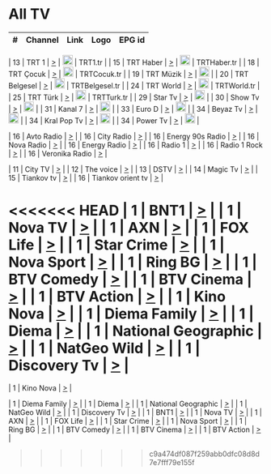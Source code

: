 <h1>All TV</h1>

| #   | Channel        | Link  | Logo | EPG id |
|:---:|:--------------:|:-----:|:----:|:------:|

| 13  | TRT 1            | [>](https://tv-trt1.medya.trt.com.tr/master.m3u8) | <img height="20" src="https://i.imgur.com/j786OLG.png"/> | TRT1.tr |
| 15  | TRT Haber        | [>](https://tv-trthaber.medya.trt.com.tr/master.m3u8) | <img height="20" src="https://i.imgur.com/OVfo8Ab.png"/> | TRTHaber.tr |
| 18  | TRT Çocuk        | [>](https://tv-trtcocuk.medya.trt.com.tr/master.m3u8) | <img height="20" src="https://i.imgur.com/QLFmD6d.png"/> | TRTCocuk.tr |
| 19  | TRT Müzik        | [>](https://tv-trtmuzik.medya.trt.com.tr/master.m3u8) | <img height="20" src="https://i.imgur.com/fIVFCEd.png"/> |
| 20  | TRT Belgesel     | [>](https://tv-trtbelgesel.medya.trt.com.tr/master.m3u8) | <img height="20" src="https://i.imgur.com/MGO87pe.png"/> | TRTBelgesel.tr |
| 24  | TRT World        | [>](https://tv-trtworld.medya.trt.com.tr/master.m3u8) | <img height="20" src="https://i.imgur.com/JEA2xpv.png"/> | TRTWorld.tr |
| 25  | TRT Türk         | [>](https://tv-trtturk.medya.trt.com.tr/master.m3u8) | <img height="20" src="https://i.imgur.com/OSTOQNw.png"/> | TRTTurk.tr |
| 29  | Star Tv   | [>](https://dogus-live.daioncdn.net/startv/startv_360p.m3u8) | <img height="20" src="https://i.imgur.com/IebUZx1.png"/> |
| 30  | Show Tv     | [>](https://ciner-live.daioncdn.net/showtv/showtv.m3u8) | <img height="20" src="https://i.imgur.com/IebUZx1.png"/> |
| 31  | Kanal 7     | [>](https://kanal7-live.daioncdn.net/kanal7/kanal7.m3u8) | <img height="20" src="https://i.imgur.com/IebUZx1.png"/> |
| 33  | Euro D    | [>](https://www.youtube.com/user/KanalD/live) | <img height="20" src="https://i.imgur.com/IebUZx1.png"/> |
| 34  | Beyaz Tv     | [>](https://beyaztv-live.daioncdn.net/beyaztv/beyaztv.m3u8) | <img height="20" src="https://i.imgur.com/IebUZx1.png"/> |
| 34  | Kral Pop Tv     | [>](https://www.youtube.com/watch?v=GuFTuKoXepw) | <img height="20" src="https://i.imgur.com/IebUZx1.png"/> |
| 34  | Power Tv     | [>](https://livetv.powerapp.com.tr/powerTV/powerhd.smil/chunklist.m3u8) | <img height="20" src="https://i.imgur.com/IebUZx1.png"/> |

| 16  | Avto Radio | [>](http://stream.metacast.eu/avtoradio.mp3.m3u) |
| 16  | City Radio | [>](http://stream.metacast.eu/city.aac.m3u) |
| 16  | Energy 90s Radio | [>](http://stream.metacast.eu/energy-90s.m3u) |
| 16  | Nova Radio | [>](http://stream.metacast.eu/nova.aac.m3u) |
| 16  | Energy Radio | [>](http://stream.metacast.eu/nrj.aac.m3u) |
| 16  | Radio 1 | [>](http://stream.metacast.eu/radio1.aac.m3u) |
| 16  | Radio 1 Rock | [>](http://stream.metacast.eu/radio1rock.aac.m3u) |
| 16  | Veronika Radio | [>](http://stream.metacast.eu/veronika.aac.m3u) |

| 11  | City TV | [>](https://tv.city.bg/play/tshls/citytv/index.m3u8) |
| 12  | The voice | [>](https://bss1.neterra.tv/thevoice/thevoice.m3u8) |
| 13  | DSTV | [>](http://46.249.95.140:8081/hls/data.m3u8) |
| 14  | Magic Tv | [>](https://bss1.neterra.tv/magictv/magictv.m3u8) |
| 15  | Tiankov tv | [>](https://streamer103.neterra.tv/tiankov-folk/live.m3u8) |
| 16  | Tiankov orient tv | [>](https://streamer103.neterra.tv/tiankov-orient/live.m3u8) |

<<<<<<< HEAD
| 1 | BNT1 | [>](https://ymkaya.xyz:33284/tv/bnt1/playlist.m3u8?wmsAuthSign=c2VydmVyX3RpbWU9Mi84LzIwMjUgMjowODozNiBQTSZoYXNoX3ZhbHVlPXRKNnFNQ3pqMFZoYitlNHRNWG43SEE9PSZ2YWxpZG1pbnV0ZXM9NjA=) |
| 1 | Nova TV | [>](https://ymkaya.xyz:33284/tv/novatv/playlist.m3u8?wmsAuthSign=c2VydmVyX3RpbWU9Mi84LzIwMjUgMjowODo0NyBQTSZoYXNoX3ZhbHVlPUtsdFlIdXo3WDFEb2I0aFJaZmZKOWc9PSZ2YWxpZG1pbnV0ZXM9NjA=) |
| 1 | AXN | [>](https://ymkaya.xyz:33284/tv/axn/playlist.m3u8?wmsAuthSign=c2VydmVyX3RpbWU9Mi84LzIwMjUgMjowODo1OCBQTSZoYXNoX3ZhbHVlPWtXYW9EaFhuZ2J3VC83SHd3c0VGVXc9PSZ2YWxpZG1pbnV0ZXM9NjA=) |
| 1 | FOX Life | [>](https://ymkaya.xyz:33284/tv/foxlife/playlist.m3u8?wmsAuthSign=c2VydmVyX3RpbWU9Mi84LzIwMjUgMjowOTowOCBQTSZoYXNoX3ZhbHVlPUlqa1hIZXp2aExFMC9XeEE5NnczekE9PSZ2YWxpZG1pbnV0ZXM9NjA=) |
| 1 | Star Crime | [>](https://ymkaya.xyz:33284/tv/foxcrime/playlist.m3u8?wmsAuthSign=c2VydmVyX3RpbWU9Mi84LzIwMjUgMjowOToxOCBQTSZoYXNoX3ZhbHVlPURsWjFua20wQVR4R1lDS0ZlQjNJM1E9PSZ2YWxpZG1pbnV0ZXM9NjA=) |
| 1 | Nova Sport | [>](https://ymkaya.xyz:33284/tv/novasport/playlist.m3u8?wmsAuthSign=c2VydmVyX3RpbWU9Mi84LzIwMjUgMjowOToyOSBQTSZoYXNoX3ZhbHVlPWFqczVXZGliazYwcEkwdFcvRHNZV3c9PSZ2YWxpZG1pbnV0ZXM9NjA=) |
| 1 | Ring BG | [>](https://ymkaya.xyz:33284/tv/ringbg/playlist.m3u8?wmsAuthSign=c2VydmVyX3RpbWU9Mi84LzIwMjUgMjowOTozOSBQTSZoYXNoX3ZhbHVlPXBycFFFeXEzV3IrcEtlQmdzUjJOVHc9PSZ2YWxpZG1pbnV0ZXM9NjA=) |
| 1 | BTV Comedy | [>](https://ymkaya.xyz:33284/tv/btvcomedy/playlist.m3u8?wmsAuthSign=c2VydmVyX3RpbWU9Mi84LzIwMjUgMjowOTo0OSBQTSZoYXNoX3ZhbHVlPUtuSnIxQVBXQnVhYjJLL1lNdmFpOWc9PSZ2YWxpZG1pbnV0ZXM9NjA=) |
| 1 | BTV Cinema | [>](https://ymkaya.xyz:33284/tv/btvcinema/playlist.m3u8?wmsAuthSign=c2VydmVyX3RpbWU9Mi84LzIwMjUgMjowOTo1OSBQTSZoYXNoX3ZhbHVlPUUrSVNqbldXbFMxVW94a1RPaC9pVFE9PSZ2YWxpZG1pbnV0ZXM9NjA=) |
| 1 | BTV Action | [>](https://ymkaya.xyz:33284/tv/btvaction/playlist.m3u8?wmsAuthSign=c2VydmVyX3RpbWU9Mi84LzIwMjUgMjoxMDowOSBQTSZoYXNoX3ZhbHVlPVZtRnB1WkZ2UWllTVRwanNsVXhyR2c9PSZ2YWxpZG1pbnV0ZXM9NjA=) |
| 1 | Kino Nova | [>](https://ymkaya.xyz:33284/tv/kinonova/playlist.m3u8?wmsAuthSign=c2VydmVyX3RpbWU9Mi84LzIwMjUgMjoxMDoxOSBQTSZoYXNoX3ZhbHVlPVlPZWxhK0Q0cmlXWlFYRTNoUmxlQmc9PSZ2YWxpZG1pbnV0ZXM9NjA=) |
| 1 | Diema Family | [>](https://ymkaya.xyz:33284/tv/diemafamily/playlist.m3u8?wmsAuthSign=c2VydmVyX3RpbWU9Mi84LzIwMjUgMjoxMDoyOSBQTSZoYXNoX3ZhbHVlPThTT0VPZ0w5cDlNYmpCQmlPYm4waFE9PSZ2YWxpZG1pbnV0ZXM9NjA=) |
| 1 | Diema | [>](https://ymkaya.xyz:33284/tv/diema/playlist.m3u8?wmsAuthSign=c2VydmVyX3RpbWU9Mi84LzIwMjUgMjoxMToyNCBQTSZoYXNoX3ZhbHVlPWxMUzZ5V1YwRWJjbXhTbUtLbmlGN3c9PSZ2YWxpZG1pbnV0ZXM9NjA=) |
| 1 | National Geographic | [>](https://ymkaya.xyz:33284/tv/natgeo/playlist.m3u8?wmsAuthSign=c2VydmVyX3RpbWU9Mi84LzIwMjUgMjoxMTozNCBQTSZoYXNoX3ZhbHVlPUdha2dSNExGN2NuK2VoUlVSOXhITGc9PSZ2YWxpZG1pbnV0ZXM9NjA=) |
| 1 | NatGeo Wild | [>](https://ymkaya.xyz:33284/tv/natgeowild/playlist.m3u8?wmsAuthSign=c2VydmVyX3RpbWU9Mi84LzIwMjUgMjoxMTo0NCBQTSZoYXNoX3ZhbHVlPVBKWmx0eVMva1B1R1oyL3lqVVRGSUE9PSZ2YWxpZG1pbnV0ZXM9NjA=) |
| 1 | Discovery Tv | [>](https://ymkaya.xyz:33284/tv/discovery/playlist.m3u8?wmsAuthSign=c2VydmVyX3RpbWU9Mi84LzIwMjUgMjoxMTo1NSBQTSZoYXNoX3ZhbHVlPUgvS2ozeTdvSXFNUGpGaGhNd2xXL0E9PSZ2YWxpZG1pbnV0ZXM9NjA=) |
=======


| 1 | Kino Nova | [>](https://ymkaya.xyz:11336/tv/kinonova/playlist.m3u8?wmsAuthSign=c2VydmVyX3RpbWU9MS8yLzIwMjUgNDo0MDoyMCBBTSZoYXNoX3ZhbHVlPWlFS1FrWEtMMVRFM3l5YklUWUJQUHc9PSZ2YWxpZG1pbnV0ZXM9NjA=) |

| 1 | Diema Family | [>](https://ymkaya.xyz:11336/tv/diemafamily/playlist.m3u8?wmsAuthSign=c2VydmVyX3RpbWU9MS8yLzIwMjUgNDo0MDozMCBBTSZoYXNoX3ZhbHVlPUVUaTVKTldvZTF5WVVCM0YwL21kaXc9PSZ2YWxpZG1pbnV0ZXM9NjA=) |
| 1 | Diema | [>](https://ymkaya.xyz:11336/tv/diema/playlist.m3u8?wmsAuthSign=c2VydmVyX3RpbWU9MS8yLzIwMjUgNDo0MDo0MCBBTSZoYXNoX3ZhbHVlPVlYMWVJT2NuUjNpUTBsaytEUFFOS2c9PSZ2YWxpZG1pbnV0ZXM9NjA=) |
| 1 | National Geographic | [>](https://ymkaya.xyz:11336/tv/natgeo/playlist.m3u8?wmsAuthSign=c2VydmVyX3RpbWU9MS8yLzIwMjUgNDo0MTo0MSBBTSZoYXNoX3ZhbHVlPTJQTlVmcG5nYWx0M013eUhGRGxnd0E9PSZ2YWxpZG1pbnV0ZXM9NjA=) |
| 1 | NatGeo Wild | [>](https://ymkaya.xyz:11336/tv/natgeowild/playlist.m3u8?wmsAuthSign=c2VydmVyX3RpbWU9MS8yLzIwMjUgNDo0MTo1MSBBTSZoYXNoX3ZhbHVlPVl1OXZaTTliN0hGWEN3eDBYd1duNkE9PSZ2YWxpZG1pbnV0ZXM9NjA=) |
| 1 | Discovery Tv | [>](https://ymkaya.xyz:11336/tv/discovery/playlist.m3u8?wmsAuthSign=c2VydmVyX3RpbWU9MS8yLzIwMjUgNDo0MjowMSBBTSZoYXNoX3ZhbHVlPWtBQmdLNlY2RmQwWElzMVYzSDJyVkE9PSZ2YWxpZG1pbnV0ZXM9NjA=) |
| 1 | BNT1 | [>](https://ymkaya.xyz:11336/tv/bnt1/playlist.m3u8?wmsAuthSign=c2VydmVyX3RpbWU9MS8yLzIwMjUgNDozODozOCBBTSZoYXNoX3ZhbHVlPVVrMVlRQXpJWlhYeUh6ZFVpSC9NMUE9PSZ2YWxpZG1pbnV0ZXM9NjA=) |
| 1 | Nova TV | [>](https://ymkaya.xyz:11336/tv/novatv/playlist.m3u8?wmsAuthSign=c2VydmVyX3RpbWU9MS8yLzIwMjUgNDozODo0OCBBTSZoYXNoX3ZhbHVlPUVxQjh1a0ZzYkVGZU8zZDFGTzdreVE9PSZ2YWxpZG1pbnV0ZXM9NjA=) |
| 1 | AXN | [>](https://ymkaya.xyz:11336/tv/axn/playlist.m3u8?wmsAuthSign=c2VydmVyX3RpbWU9MS8yLzIwMjUgNDozODo1OCBBTSZoYXNoX3ZhbHVlPUpkWStGY1hkNXhaOVpPZ0thQ0FZL3c9PSZ2YWxpZG1pbnV0ZXM9NjA=) |
| 1 | FOX Life | [>](https://ymkaya.xyz:11336/tv/foxlife/playlist.m3u8?wmsAuthSign=c2VydmVyX3RpbWU9MS8yLzIwMjUgNDozOToxMCBBTSZoYXNoX3ZhbHVlPWt1ZDc1T3AzYlZDTjJnSy9TU0xJZlE9PSZ2YWxpZG1pbnV0ZXM9NjA=) |
| 1 | Star Crime | [>](https://ymkaya.xyz:11336/tv/foxcrime/playlist.m3u8?wmsAuthSign=c2VydmVyX3RpbWU9MS8yLzIwMjUgNDozOToyMCBBTSZoYXNoX3ZhbHVlPXIwVU45Nm9FR1l2enNkTG9TanBxbmc9PSZ2YWxpZG1pbnV0ZXM9NjA=) |
| 1 | Nova Sport | [>](https://ymkaya.xyz:11336/tv/novasport/playlist.m3u8?wmsAuthSign=c2VydmVyX3RpbWU9MS8yLzIwMjUgNDozOTozMCBBTSZoYXNoX3ZhbHVlPXlSZ0UxazVaM0xhSmc0NmR4T0c1T2c9PSZ2YWxpZG1pbnV0ZXM9NjA=) |
| 1 | Ring BG | [>](https://ymkaya.xyz:11336/tv/ringbg/playlist.m3u8?wmsAuthSign=c2VydmVyX3RpbWU9MS8yLzIwMjUgNDozOTo0MCBBTSZoYXNoX3ZhbHVlPTR4aUlFNHVUYWN4enY1WkVuOFZma2c9PSZ2YWxpZG1pbnV0ZXM9NjA=) |
| 1 | BTV Comedy | [>](https://ymkaya.xyz:11336/tv/btvcomedy/playlist.m3u8?wmsAuthSign=c2VydmVyX3RpbWU9MS8yLzIwMjUgNDozOTo1MCBBTSZoYXNoX3ZhbHVlPUtrMTJ2RHNTTUU1RFp1ZkVOdXFSK3c9PSZ2YWxpZG1pbnV0ZXM9NjA=) |
| 1 | BTV Cinema | [>](https://ymkaya.xyz:11336/tv/btvcinema/playlist.m3u8?wmsAuthSign=c2VydmVyX3RpbWU9MS8yLzIwMjUgNDozOTo1OSBBTSZoYXNoX3ZhbHVlPTZWcU9FZW56cG1NM1lrYy8xNE5NeHc9PSZ2YWxpZG1pbnV0ZXM9NjA=) |
| 1 | BTV Action | [>](https://ymkaya.xyz:11336/tv/btvaction/playlist.m3u8?wmsAuthSign=c2VydmVyX3RpbWU9MS8yLzIwMjUgNDo0MDoxMCBBTSZoYXNoX3ZhbHVlPUlDd0ErRkZVWThyMVZwR3c2REdGZ3c9PSZ2YWxpZG1pbnV0ZXM9NjA=) |
>>>>>>> c9a474df087f259abb0dfc08d8d7e7fff79e155f

